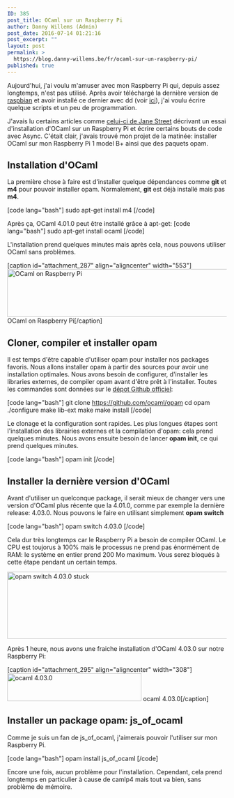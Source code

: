 ```yaml
---
ID: 385
post_title: OCaml sur un Raspberry Pi
author: Danny Willems (Admin)
post_date: 2016-07-14 01:21:16
post_excerpt: ""
layout: post
permalink: >
  https://blog.danny-willems.be/fr/ocaml-sur-un-raspberry-pi/
published: true
---
```

Aujourd'hui, j'ai voulu m'amuser avec mon Raspberry Pi qui, depuis assez longtemps, n'est pas utilisé. Après avoir téléchargé la dernière version de <a href="https://www.raspberrypi.org/downloads/raspbian/">raspbian</a> et avoir installé ce dernier avec dd (voir <a href="https://www.raspberrypi.org/documentation/installation/installing-images/README.md">ici</a>), j'ai voulu écrire quelque scripts et un peu de programmation.

J'avais lu certains articles comme <a href="https://blogs.janestreet.com/bootstrapping-ocamlasync-on-the-raspberry-pi/">celui-ci de Jane Street</a> décrivant un essai d'installation d'OCaml sur un Raspberry Pi et écrire certains bouts de code avec Async. C'était clair, j'avais trouvé mon projet de la matinée: installer OCaml sur mon Raspberry Pi 1 model B+ ainsi que des paquets opam.

<h2>Installation d'OCaml</h2>

La première chose à faire est d'installer quelque dépendances comme <b class="helvetica">git</b> et <b class="helvetica">m4</b> pour pouvoir installer opam. Normalement, <b class="helvetica">git</b> est déjà installé mais pas <b class="helvetica">m4</b>.

[code lang="bash"]
sudo apt-get install m4
[/code]

Après ça, OCaml 4.01.0 peut être installé grâce à apt-get:
[code lang="bash"]
sudo apt-get install ocaml
[/code]

L'installation prend quelques minutes mais après cela, nous pouvons utiliser OCaml sans problèmes.

[caption id="attachment_287" align="aligncenter" width="553"]<a href="http://blog.danny-willems.be/wp-content/uploads/2016/06/Selection_003.png" rel="attachment wp-att-287"><img src="http://blog.danny-willems.be/wp-content/uploads/2016/06/Selection_003.png" alt="OCaml on Raspberry Pi" width="553" height="110" class="size-full wp-image-287" /></a> OCaml on Raspberry Pi[/caption]

<h2>Cloner, compiler et installer opam</h2>

Il est temps d'être capable d'utiliser opam pour installer nos packages favoris. Nous allons installer opam à partir des sources pour avoir une installation optimales. Nous avons besoin de configurer, d'installer les libraries externes, de compiler opam avant d'être prêt à l'installer. Toutes les commandes sont données sur le <a href="https://github.com/ocaml/opam">dépot Github officiel</a>:

[code lang="bash"]
git clone https://github.com/ocaml/opam
cd opam
./configure
make lib-ext
make
make install
[/code]

Le clonage et la configuration sont rapides. Les plus longues étapes sont l'installation des librairies externes et la compilation d'opam: cela prend quelques minutes.
Nous avons ensuite besoin de lancer <b class="helvetica">opam init</b>, ce qui prend quelques minutes. 

[code lang="bash"]
opam init
[/code]

<h2>Installer la dernière version d'OCaml</h2>

Avant d'utiliser un quelconque package, il serait mieux de changer vers une version d'OCaml plus récente que la 4.01.0, comme par exemple la dernière release: 4.03.0. Nous pouvons le faire en utilisant simplement <b class="helvetica">opam switch</b>

[code lang="bash"]
opam switch 4.03.0
[/code]

Cela dur très longtemps car le Raspberry Pi a besoin de compiler OCaml. Le CPU est toujorus à 100% mais le processus ne prend pas énormément de RAM: le système en entier prend 200 Mo maximum. Vous serez bloqués à cette étape pendant un certain temps.


<a href="http://blog.danny-willems.be/wp-content/uploads/2016/06/Selection_004.png" rel="attachment wp-att-293"><img src="http://blog.danny-willems.be/wp-content/uploads/2016/06/Selection_004.png" alt="opam switch 4.03.0 stuck" width="651" height="154" class="size-full wp-image-293" /></a>

Après 1 heure, nous avons une fraiche installation d'OCaml 4.03.0 sur notre Raspberry Pi:

[caption id="attachment_295" align="aligncenter" width="308"]<a href="http://blog.danny-willems.be/wp-content/uploads/2016/06/Selection_001.png" rel="attachment wp-att-295"><img src="http://blog.danny-willems.be/wp-content/uploads/2016/06/Selection_001.png" alt="ocaml 4.03.0" width="308" height="64" class="size-full wp-image-295" /></a> ocaml 4.03.0[/caption]

<h2>Installer un package opam: js_of_ocaml</h2>

Comme je suis un fan de js_of_ocaml, j'aimerais pouvoir l'utiliser sur mon Raspberry Pi.

[code lang="bash"]
opam install js_of_ocaml
[/code]

Encore une fois, aucun problème pour l'installation. Cependant, cela prend longtemps en particulier à cause de camlp4 mais tout va bien, sans problème de mémoire.